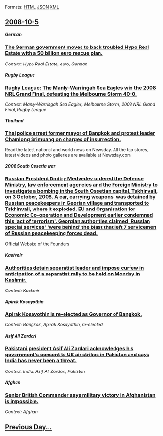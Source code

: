 
Formats: [HTML](2008/10/5/index.html)  [JSON](2008/10/5/index.json)  [XML](2008/10/5/index.xml)  

## [2008-10-5](/news/2008/10/5/index.md)

##### German
### [ The German government moves to back troubled Hypo Real Estate with a 50 billion euro rescue plan. ](/news/2008/10/5/the-german-government-moves-to-back-troubled-hypo-real-estate-with-a-50-billion-euro-rescue-plan.md)
_Context: Hypo Real Estate, euro, German_

##### Rugby League
### [ Rugby League: The Manly-Warringah Sea Eagles win the 2008 NRL Grand Final, defeating the Melbourne Storm 40-0. ](/news/2008/10/5/rugby-league-the-manly-warringah-sea-eagles-win-the-2008-nrl-grand-final-defeating-the-melbourne-storm-40-0.md)
_Context: Manly-Warringah Sea Eagles, Melbourne Storm, 2008 NRL Grand Final, Rugby League_

##### Thailand
### [ Thai police arrest former mayor of Bangkok and protest leader Chamlong Srimuang on charges of insurrection. ](/news/2008/10/5/thai-police-arrest-former-mayor-of-bangkok-and-protest-leader-chamlong-srimuang-on-charges-of-insurrection.md)
Read the latest national and world news on Newsday. All the top stores, latest videos and photo galleries are available at Newsday.com

##### 2008 South Ossetia war
### [ Russian President Dmitry Medvedev ordered the Defense Ministry, law enforcement agencies and the Foreign Ministry to investigate a bombing in the South Ossetian capital, Tskhinvali, on 3 October, 2008. A car, carrying weapons, was detained by Russian peacekeepers in Georian village and transported to Tskhinvali, where it exploded. EU and Organisation for Economic Co-operation and Development earlier condemned this 'act of terrorism'. Georgian authorities claimed 'Russian special services' 'were behind' the blast that left 7 servicemen of Russian peacekeeping forces dead. ](/news/2008/10/5/russian-president-dmitry-medvedev-ordered-the-defense-ministry-law-enforcement-agencies-and-the-foreign-ministry-to-investigate-a-bombing.md)
Official Website of the Founders

##### Kashmir
### [ Authorities detain separatist leader and impose curfew in anticipation of a separatist rally to be held on Monday in Kashmir. ](/news/2008/10/5/authorities-detain-separatist-leader-and-impose-curfew-in-anticipation-of-a-separatist-rally-to-be-held-on-monday-in-kashmir.md)
_Context: Kashmir_

##### Apirak Kosayothin
### [ Apirak Kosayothin is re-elected as Governor of Bangkok. ](/news/2008/10/5/apirak-kosayothin-is-re-elected-as-governor-of-bangkok.md)
_Context: Bangkok, Apirak Kosayothin, re-elected_

##### Asif Ali Zardari
### [ Pakistani president Asif Ali Zardari acknowledges his government's consent to US air strikes in Pakistan and says India has never been a threat. ](/news/2008/10/5/pakistani-president-asif-ali-zardari-acknowledges-his-government-s-consent-to-us-air-strikes-in-pakistan-and-says-india-has-never-been-a-th.md)
_Context: India, Asif Ali Zardari, Pakistan_

##### Afghan
### [ Senior British Commander says military victory in Afghanistan is impossible. ](/news/2008/10/5/senior-british-commander-says-military-victory-in-afghanistan-is-impossible.md)
_Context: Afghan_

## [Previous Day...](/news/2008/10/4/index.md)

